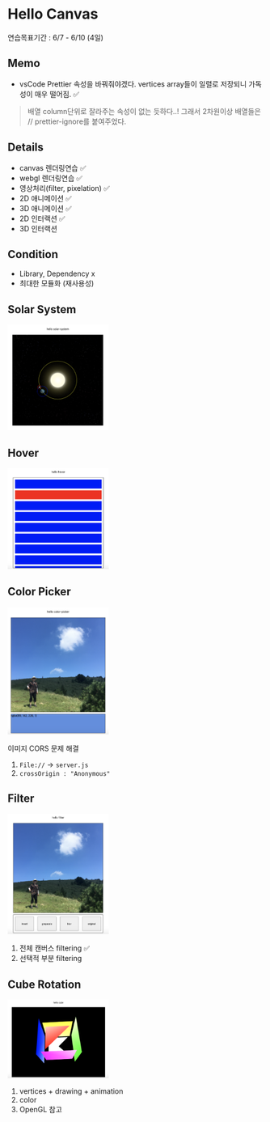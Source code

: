 # Hello Canvas

연습목표기간 : 6/7 - 6/10 (4일)

## Memo

- vsCode Prettier 속성을 바꿔줘야겠다. vertices array들이 일렬로 저장되니 가독성이 매우 떨어짐. ✅
> 배열 column단위로 잘라주는 속성이 없는 듯하다..! 그래서 2차원이상 배열들은 // prettier-ignore를 붙여주었다.

## Details

- canvas 렌더링연습 ✅
- webgl 렌더링연습 ✅
- 영상처리(filter, pixelation) ✅
- 2D 애니메이션 ✅
- 3D 애니메이션 ✅
- 2D 인터랙션 ✅
- 3D 인터랙션

## Condition

- Library, Dependency x
- 최대한 모듈화 (재사용성)

## Solar System

<img width=200 src='./images/solar-system.png'/>

## Hover

<img width=200 src='./images/hover.png'/>

## Color Picker

<img width=200 src='./images/color-picker.png'/>

이미지 CORS 문제 해결

1. `File://` -> `server.js`
2. `crossOrigin : "Anonymous"`

## Filter

<img width=200 src='./images/filter.png'/>

1. 전체 캔버스 filtering ✅
2. 선택적 부분 filtering

## Cube Rotation

<img width=200 src='./images/cube-rotation.png'/>

1. vertices + drawing + animation
2. color
3. OpenGL 참고
